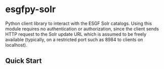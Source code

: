 # esgfpy-solr
Python client library to interact with the ESGF Solr catalogs.
Using this module requires no authentication or authorization, since the client sends HTTP request to the Solr update URL which is
assumed to be freely available (typically, on a restricted port such as 8984 to clients on localhost).

## Quick Start
